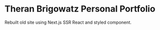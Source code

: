 # Theran Brigowatz Personal Portfolio

Rebuilt old site using Next.js SSR React and styled component.
